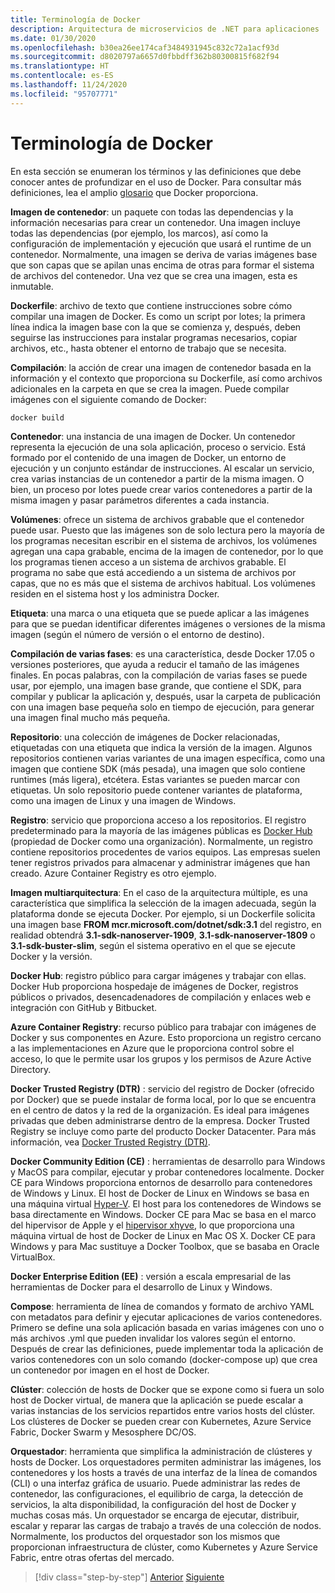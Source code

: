```yaml
---
title: Terminología de Docker
description: Arquitectura de microservicios de .NET para aplicaciones .NET en contenedor | Terminología de Docker
ms.date: 01/30/2020
ms.openlocfilehash: b30ea26ee174caf3484931945c832c72a1acf93d
ms.sourcegitcommit: d8020797a6657d0fbbdff362b80300815f682f94
ms.translationtype: HT
ms.contentlocale: es-ES
ms.lasthandoff: 11/24/2020
ms.locfileid: "95707771"
---
```

# <a name="docker-terminology"></a>Terminología de Docker

En esta sección se enumeran los términos y las definiciones que debe conocer antes de profundizar en el uso de Docker. Para consultar más definiciones, lea el amplio [glosario](https://docs.docker.com/glossary/) que Docker proporciona.

**Imagen de contenedor**: un paquete con todas las dependencias y la información necesarias para crear un contenedor. Una imagen incluye todas las dependencias (por ejemplo, los marcos), así como la configuración de implementación y ejecución que usará el runtime de un contenedor. Normalmente, una imagen se deriva de varias imágenes base que son capas que se apilan unas encima de otras para formar el sistema de archivos del contenedor. Una vez que se crea una imagen, esta es inmutable.

**Dockerfile**: archivo de texto que contiene instrucciones sobre cómo compilar una imagen de Docker. Es como un script por lotes; la primera línea indica la imagen base con la que se comienza y, después, deben seguirse las instrucciones para instalar programas necesarios, copiar archivos, etc., hasta obtener el entorno de trabajo que se necesita.

**Compilación**: la acción de crear una imagen de contenedor basada en la información y el contexto que proporciona su Dockerfile, así como archivos adicionales en la carpeta en que se crea la imagen. Puede compilar imágenes con el siguiente comando de Docker:

```bash
docker build
```

**Contenedor**: una instancia de una imagen de Docker. Un contenedor representa la ejecución de una sola aplicación, proceso o servicio. Está formado por el contenido de una imagen de Docker, un entorno de ejecución y un conjunto estándar de instrucciones. Al escalar un servicio, crea varias instancias de un contenedor a partir de la misma imagen. O bien, un proceso por lotes puede crear varios contenedores a partir de la misma imagen y pasar parámetros diferentes a cada instancia.

**Volúmenes**: ofrece un sistema de archivos grabable que el contenedor puede usar. Puesto que las imágenes son de solo lectura pero la mayoría de los programas necesitan escribir en el sistema de archivos, los volúmenes agregan una capa grabable, encima de la imagen de contenedor, por lo que los programas tienen acceso a un sistema de archivos grabable. El programa no sabe que está accediendo a un sistema de archivos por capas, que no es más que el sistema de archivos habitual. Los volúmenes residen en el sistema host y los administra Docker.

**Etiqueta**: una marca o una etiqueta que se puede aplicar a las imágenes para que se puedan identificar diferentes imágenes o versiones de la misma imagen (según el número de versión o el entorno de destino).

**Compilación de varias fases**: es una característica, desde Docker 17.05 o versiones posteriores, que ayuda a reducir el tamaño de las imágenes finales. En pocas palabras, con la compilación de varias fases se puede usar, por ejemplo, una imagen base grande, que contiene el SDK, para compilar y publicar la aplicación y, después, usar la carpeta de publicación con una imagen base pequeña solo en tiempo de ejecución, para generar una imagen final mucho más pequeña.

**Repositorio**: una colección de imágenes de Docker relacionadas, etiquetadas con una etiqueta que indica la versión de la imagen. Algunos repositorios contienen varias variantes de una imagen específica, como una imagen que contiene SDK (más pesada), una imagen que solo contiene runtimes (más ligera), etcétera. Estas variantes se pueden marcar con etiquetas. Un solo repositorio puede contener variantes de plataforma, como una imagen de Linux y una imagen de Windows.

**Registro**: servicio que proporciona acceso a los repositorios. El registro predeterminado para la mayoría de las imágenes públicas es [Docker Hub](https://hub.docker.com/) (propiedad de Docker como una organización). Normalmente, un registro contiene repositorios procedentes de varios equipos. Las empresas suelen tener registros privados para almacenar y administrar imágenes que han creado. Azure Container Registry es otro ejemplo.

**Imagen multiarquitectura**: En el caso de la arquitectura múltiple, es una característica que simplifica la selección de la imagen adecuada, según la plataforma donde se ejecuta Docker. Por ejemplo, si un Dockerfile solicita una imagen base **FROM mcr.microsoft.com/dotnet/sdk:3.1** del registro, en realidad obtendrá **3.1-sdk-nanoserver-1909**, **3.1-sdk-nanoserver-1809** o **3.1-sdk-buster-slim**, según el sistema operativo en el que se ejecute Docker y la versión.

**Docker Hub**: registro público para cargar imágenes y trabajar con ellas. Docker Hub proporciona hospedaje de imágenes de Docker, registros públicos o privados, desencadenadores de compilación y enlaces web e integración con GitHub y Bitbucket.

**Azure Container Registry**: recurso público para trabajar con imágenes de Docker y sus componentes en Azure. Esto proporciona un registro cercano a las implementaciones en Azure que le proporciona control sobre el acceso, lo que le permite usar los grupos y los permisos de Azure Active Directory.

**Docker Trusted Registry (DTR)** : servicio del registro de Docker (ofrecido por Docker) que se puede instalar de forma local, por lo que se encuentra en el centro de datos y la red de la organización. Es ideal para imágenes privadas que deben administrarse dentro de la empresa. Docker Trusted Registry se incluye como parte del producto Docker Datacenter. Para más información, vea [Docker Trusted Registry (DTR)](https://docs.docker.com/docker-trusted-registry/overview/).

**Docker Community Edition (CE)** : herramientas de desarrollo para Windows y MacOS para compilar, ejecutar y probar contenedores localmente. Docker CE para Windows proporciona entornos de desarrollo para contenedores de Windows y Linux. El host de Docker de Linux en Windows se basa en una máquina virtual [Hyper-V](https://www.microsoft.com/cloud-platform/server-virtualization). El host para los contenedores de Windows se basa directamente en Windows. Docker CE para Mac se basa en el marco del hipervisor de Apple y el [hipervisor xhyve](https://github.com/mist64/xhyve), lo que proporciona una máquina virtual de host de Docker de Linux en Mac OS X. Docker CE para Windows y para Mac sustituye a Docker Toolbox, que se basaba en Oracle VirtualBox.

**Docker Enterprise Edition (EE)** : versión a escala empresarial de las herramientas de Docker para el desarrollo de Linux y Windows.

**Compose**: herramienta de línea de comandos y formato de archivo YAML con metadatos para definir y ejecutar aplicaciones de varios contenedores. Primero se define una sola aplicación basada en varias imágenes con uno o más archivos .yml que pueden invalidar los valores según el entorno. Después de crear las definiciones, puede implementar toda la aplicación de varios contenedores con un solo comando (docker-compose up) que crea un contenedor por imagen en el host de Docker.

**Clúster**: colección de hosts de Docker que se expone como si fuera un solo host de Docker virtual, de manera que la aplicación se puede escalar a varias instancias de los servicios repartidos entre varios hosts del clúster. Los clústeres de Docker se pueden crear con Kubernetes, Azure Service Fabric, Docker Swarm y Mesosphere DC/OS.

**Orquestador**: herramienta que simplifica la administración de clústeres y hosts de Docker. Los orquestadores permiten administrar las imágenes, los contenedores y los hosts a través de una interfaz de la línea de comandos (CLI) o una interfaz gráfica de usuario. Puede administrar las redes de contenedor, las configuraciones, el equilibrio de carga, la detección de servicios, la alta disponibilidad, la configuración del host de Docker y muchas cosas más. Un orquestador se encarga de ejecutar, distribuir, escalar y reparar las cargas de trabajo a través de una colección de nodos. Normalmente, los productos del orquestador son los mismos que proporcionan infraestructura de clúster, como Kubernetes y Azure Service Fabric, entre otras ofertas del mercado.

>[!div class="step-by-step"]
>[Anterior](docker-defined.md)
>[Siguiente](docker-containers-images-registries.md)
